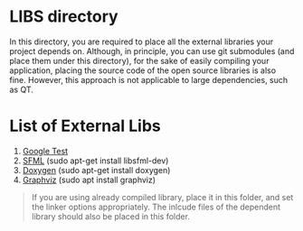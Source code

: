 # LIBS directory
In this directory, you are required to place all the external libraries your project depends on. 
Although, in principle, you can use git submodules (and place them under this directory), 
for the sake of easily compiling your application, placing the source code of the 
open source libraries is also fine. However, this approach is not applicable to
large dependencies, such as QT.



# List of External Libs

1. [Google Test](https://github.com/google/googletest)
2. [SFML](https://www.sfml-dev.org/) (sudo apt-get install libsfml-dev)
3. [Doxygen](https://doxygen.nl/download.html) (sudo apt-get install doxygen)
4. [Graphviz](https://graphviz.org/download/) (sudo apt install graphviz)

> If you are using already compiled library, place it in this folder, and set the linker options appropriately.
> The inlcude files of the dependent library should also be placed in this folder.


